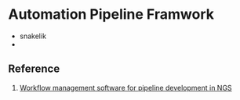 # Automation Pipeline Framwork

* snakelik
* 




## Reference
1. [Workflow management software for pipeline development in NGS](https://www.biostars.org/p/115745/)